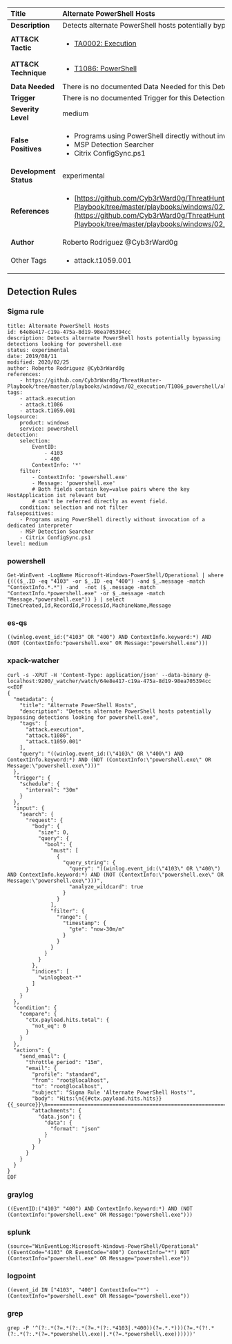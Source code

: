 | Title                    | Alternate PowerShell Hosts       |
|:-------------------------|:------------------|
| **Description**          | Detects alternate PowerShell hosts potentially bypassing detections looking for powershell.exe |
| **ATT&amp;CK Tactic**    |  <ul><li>[TA0002: Execution](https://attack.mitre.org/tactics/TA0002)</li></ul>  |
| **ATT&amp;CK Technique** | <ul><li>[T1086: PowerShell](https://attack.mitre.org/techniques/T1086)</li></ul>  |
| **Data Needed**          |  There is no documented Data Needed for this Detection Rule yet  |
| **Trigger**              |  There is no documented Trigger for this Detection Rule yet  |
| **Severity Level**       | medium |
| **False Positives**      | <ul><li>Programs using PowerShell directly without invocation of a dedicated interpreter</li><li>MSP Detection Searcher</li><li>Citrix ConfigSync.ps1</li></ul>  |
| **Development Status**   | experimental |
| **References**           | <ul><li>[https://github.com/Cyb3rWard0g/ThreatHunter-Playbook/tree/master/playbooks/windows/02_execution/T1086_powershell/alternate_signed_powershell_hosts.md](https://github.com/Cyb3rWard0g/ThreatHunter-Playbook/tree/master/playbooks/windows/02_execution/T1086_powershell/alternate_signed_powershell_hosts.md)</li></ul>  |
| **Author**               | Roberto Rodriguez @Cyb3rWard0g |
| Other Tags           | <ul><li>attack.t1059.001</li></ul> | 

## Detection Rules

### Sigma rule

```
title: Alternate PowerShell Hosts
id: 64e8e417-c19a-475a-8d19-98ea705394cc
description: Detects alternate PowerShell hosts potentially bypassing detections looking for powershell.exe
status: experimental
date: 2019/08/11
modified: 2020/02/25
author: Roberto Rodriguez @Cyb3rWard0g
references:
    - https://github.com/Cyb3rWard0g/ThreatHunter-Playbook/tree/master/playbooks/windows/02_execution/T1086_powershell/alternate_signed_powershell_hosts.md
tags:
    - attack.execution
    - attack.t1086
    - attack.t1059.001
logsource:
    product: windows
    service: powershell
detection:
    selection:
        EventID:
            - 4103
            - 400
        ContextInfo: '*'
    filter:
        - ContextInfo: 'powershell.exe'
        - Message: 'powershell.exe'
        # Both fields contain key=value pairs where the key HostApplication ist relevant but
        # can't be referred directly as event field.
    condition: selection and not filter
falsepositives:
    - Programs using PowerShell directly without invocation of a dedicated interpreter
    - MSP Detection Searcher
    - Citrix ConfigSync.ps1
level: medium

```





### powershell
    
```
Get-WinEvent -LogName Microsoft-Windows-PowerShell/Operational | where {((($_.ID -eq "4103" -or $_.ID -eq "400") -and $_.message -match "ContextInfo.*.*") -and  -not ($_.message -match "ContextInfo.*powershell.exe" -or $_.message -match "Message.*powershell.exe")) } | select TimeCreated,Id,RecordId,ProcessId,MachineName,Message
```


### es-qs
    
```
((winlog.event_id:("4103" OR "400") AND ContextInfo.keyword:*) AND (NOT (ContextInfo:"powershell.exe" OR Message:"powershell.exe")))
```


### xpack-watcher
    
```
curl -s -XPUT -H 'Content-Type: application/json' --data-binary @- localhost:9200/_watcher/watch/64e8e417-c19a-475a-8d19-98ea705394cc <<EOF
{
  "metadata": {
    "title": "Alternate PowerShell Hosts",
    "description": "Detects alternate PowerShell hosts potentially bypassing detections looking for powershell.exe",
    "tags": [
      "attack.execution",
      "attack.t1086",
      "attack.t1059.001"
    ],
    "query": "((winlog.event_id:(\"4103\" OR \"400\") AND ContextInfo.keyword:*) AND (NOT (ContextInfo:\"powershell.exe\" OR Message:\"powershell.exe\")))"
  },
  "trigger": {
    "schedule": {
      "interval": "30m"
    }
  },
  "input": {
    "search": {
      "request": {
        "body": {
          "size": 0,
          "query": {
            "bool": {
              "must": [
                {
                  "query_string": {
                    "query": "((winlog.event_id:(\"4103\" OR \"400\") AND ContextInfo.keyword:*) AND (NOT (ContextInfo:\"powershell.exe\" OR Message:\"powershell.exe\")))",
                    "analyze_wildcard": true
                  }
                }
              ],
              "filter": {
                "range": {
                  "timestamp": {
                    "gte": "now-30m/m"
                  }
                }
              }
            }
          }
        },
        "indices": [
          "winlogbeat-*"
        ]
      }
    }
  },
  "condition": {
    "compare": {
      "ctx.payload.hits.total": {
        "not_eq": 0
      }
    }
  },
  "actions": {
    "send_email": {
      "throttle_period": "15m",
      "email": {
        "profile": "standard",
        "from": "root@localhost",
        "to": "root@localhost",
        "subject": "Sigma Rule 'Alternate PowerShell Hosts'",
        "body": "Hits:\n{{#ctx.payload.hits.hits}}{{_source}}\n================================================================================\n{{/ctx.payload.hits.hits}}",
        "attachments": {
          "data.json": {
            "data": {
              "format": "json"
            }
          }
        }
      }
    }
  }
}
EOF

```


### graylog
    
```
((EventID:("4103" "400") AND ContextInfo.keyword:*) AND (NOT (ContextInfo:"powershell.exe" OR Message:"powershell.exe")))
```


### splunk
    
```
(source="WinEventLog:Microsoft-Windows-PowerShell/Operational" ((EventCode="4103" OR EventCode="400") ContextInfo="*") NOT (ContextInfo="powershell.exe" OR Message="powershell.exe"))
```


### logpoint
    
```
((event_id IN ["4103", "400"] ContextInfo="*")  -(ContextInfo="powershell.exe" OR Message="powershell.exe"))
```


### grep
    
```
grep -P '^(?:.*(?=.*(?:.*(?=.*(?:.*4103|.*400))(?=.*.*)))(?=.*(?!.*(?:.*(?:.*(?=.*powershell\.exe)|.*(?=.*powershell\.exe))))))'
```



